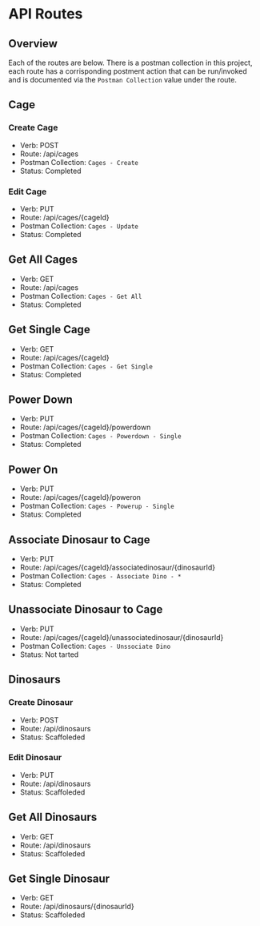 # API Routes

## Overview
Each of the routes are below.  There is a postman collection in this project, each route has a corrisponding postment action that can be run/invoked and is documented via the `Postman Collection` value under the route.

## Cage
### Create Cage
* Verb: POST
* Route: /api/cages
* Postman Collection: `Cages - Create`
* Status: Completed

### Edit Cage
* Verb: PUT
* Route: /api/cages/{cageId}
* Postman Collection: `Cages - Update`
* Status: Completed

## Get All Cages
* Verb: GET
* Route: /api/cages
* Postman Collection: `Cages - Get All`
* Status: Completed

## Get Single Cage
* Verb: GET
* Route: /api/cages/{cageId}
* Postman Collection: `Cages - Get Single`
* Status: Completed

## Power Down
* Verb: PUT
* Route: /api/cages/{cageId}/powerdown
* Postman Collection: `Cages - Powerdown - Single`
* Status: Completed

## Power On
* Verb: PUT
* Route: /api/cages/{cageId}/poweron
* Postman Collection: `Cages - Powerup - Single`
* Status: Completed

## Associate Dinosaur to Cage
* Verb: PUT
* Route: /api/cages/{cageId}/associatedinosaur/{dinosaurId}
* Postman Collection: `Cages - Associate Dino - *`
* Status: Completed

## Unassociate Dinosaur to Cage
* Verb: PUT
* Route: /api/cages/{cageId}/unassociatedinosaur/{dinosaurId}
* Postman Collection: `Cages - Unssociate Dino`
* Status: Not tarted

## Dinosaurs
### Create Dinosaur
* Verb: POST
* Route: /api/dinosaurs
* Status: Scaffoleded

### Edit Dinosaur
* Verb: PUT
* Route: /api/dinosaurs
* Status: Scaffoleded

## Get All Dinosaurs
* Verb: GET
* Route: /api/dinosaurs
* Status: Scaffoleded

## Get Single Dinosaur
* Verb: GET
* Route: /api/dinosaurs/{dinosaurId}
* Status: Scaffoleded
